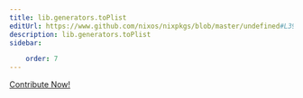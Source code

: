 ```yaml
---
title: lib.generators.toPlist
editUrl: https://www.github.com/nixos/nixpkgs/blob/master/undefined#L393C13
description: lib.generators.toPlist
sidebar:

    order: 7
---
```


<a href="https://www.github.com/nixos/nixpkgs/blob/master/undefined#L393C13">Contribute Now!</a>



